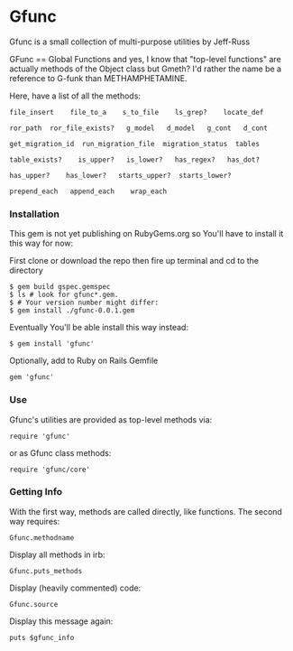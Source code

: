 # Gfunc

Gfunc is a small collection of multi-purpose utilities by Jeff-Russ

GFunc == Global Functions and yes, I know that "top-level functions"
are actually methods of the Object class but Gmeth? I'd rather the name be 
a reference to G-funk than METHAMPHETAMINE.

Here, have a list of all the methods:

	file_insert    file_to_a    s_to_file    ls_grep?    locate_def
	
	ror_path  ror_file_exists?   g_model   d_model   g_cont   d_cont

	get_migration_id  run_migration_file  migration_status  tables

	table_exists?    is_upper?   is_lower?   has_regex?   has_dot?

	has_upper?    has_lower?   starts_upper?  starts_lower?

	prepend_each   append_each    wrap_each


### Installation

This gem is not yet publishing on RubyGems.org so You'll have to install 
it this way for now:

First clone or download the repo then fire up terminal and cd to the directory

	$ gem build gspec.gemspec
	$ ls # look for gfunc*.gem.
	$ # Your version number might differ:
	$ gem install ./gfunc-0.0.1.gem 

Eventually You'll be able install this way instead:

	$ gem install 'gfunc'

Optionally, add to Ruby on Rails Gemfile

	gem 'gfunc'

### Use

Gfunc's utilities are provided as top-level methods via:

	require 'gfunc'

or as Gfunc class methods:

	require 'gfunc/core'

### Getting Info

With the first way, methods are called directly, like functions. 
The second way requires: 

	Gfunc.methodname

Display all methods in irb:

	Gfunc.puts_methods

Display (heavily commented) code:

	Gfunc.source

Display this message again:

	puts $gfunc_info

